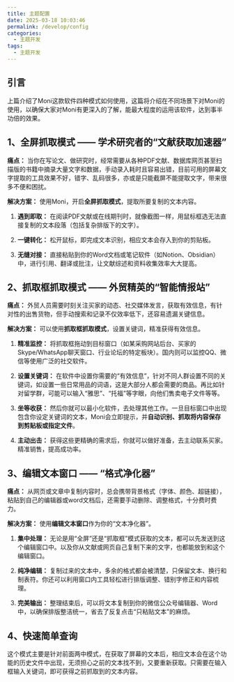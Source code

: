 ```yaml
---
title: 主题配置
date: 2025-03-18 10:03:46
permalink: /develop/config
categories:
  - 主题开发
tags:
  - 主题开发
---
```

## 引言

上篇介绍了Moni这款软件四种模式如何使用，这篇将介绍在不同场景下对Moni的使用，以确保大家对Moni有更深入的了解，能最大程度的运用该软件，达到事半功倍的效果。

## 1、全屏抓取模式 —— 学术研究者的“文献获取加速器”

**痛点：** 当你在写论文、做研究时，经常需要从各种PDF文献、数据库网页甚至扫描版的书籍中摘录大量文字和数据，手动录入耗时且容易出错，目前可用的屏幕文字提取的工具效果不好，错字、乱码很多，亦或是只能截屏不能提取文字，带来很多不便和困扰。

**解决方案：** 使用Moni，开启**全屏抓取模式**，提取所要复制的文本内容。


1. **遇到即取：** 在阅读PDF文献或在线期刊时，就像截图一样，用鼠标框选无法直接复制的文本段落（包括复杂排版下的文字）。



2. **一键转化：** 松开鼠标，即完成文本识别，相应文本会存入到你的剪贴板。



3. **无缝对接：** 直接粘贴到你的Word文档或笔记软件（如Notion、Obsidian）中，进行引用、翻译或批注，让文献综述和资料收集效率大大提高。


## 2、抓取框抓取模式 —— 外贸精英的“智能情报站”

**痛点：** 外贸人员需要时刻关注买家的动态、社交媒体发言，获取有效信息，有针对性的出售货物，但手动搜索和记录不仅效率低下，还容易遗漏关键信息。

**解决方案：** 可以使用**抓取框抓取模式**，设置关键词，精准获得有效信息。

1. **精准监控：** 将抓取框拖动到目标窗口（如某采购网站后台、买家的Skype/WhatsApp聊天窗口、行业论坛的特定板块）。国内则可以监控QQ、微信等使用广泛的社交软件。



2. **设置关键词：** 在软件中设置你需要的“有效信息”，针对不同人群设置不同的关键词，如设置一些日常用品的词语，这是大部分人都会需要的商品。再比如针对留学群，可能可以输入“雅思”、“托福”等字眼，向他们售卖电子文件等等。



3. **坐等收获：** 然后你就可以最小化软件，去处理其他工作。一旦目标窗口中出现包含你设定关键词的文本，Moni会立即提示，并**自动识别、抓取将内容保存到剪贴板或指定文件**。



4. **主动出击：** 获得这些更精确的需求后，你就可以做好准备，去主动联系买家。精准销售，提高成功率。

## 3、编辑文本窗口 —— “格式净化器”

**痛点：** 从网页或文章中复制内容时，总会携带背景格式（字体、颜色、超链接），粘贴到自己的编辑器或word文档后，还需要手动删除、调整格式，十分费时费力。

**解决方案：** 使用**编辑文本窗口**作为你的“文本净化器”。

1. **集中处理：** 无论是用“全屏”还是“抓取框”模式获取的文本，都可以先发送到这个编辑窗口中。以及你从文献或网页自己复制下来的文字，也都能放到和这个编辑窗口。



2. **纯净编辑：** 复制过来的文本中，多余的格式都会被清楚，只保留文本、换行和制表符。你还可以利用窗口内工具轻松进行排版调整、错别字修正和内容梳理。



3. **完美输出：** 整理结束后，可以将文本复制到你的微信公众号编辑器、Word中，以确保排版整洁统一，省去了反复点击“只粘贴文本”的麻烦。



## 4、快速简单查询 

这个模式主要是针对前面两中模式，在获取了屏幕的文本后，相应文本会在这个功能的历史文件中出现，无须担心之前的文本找不到，又要重新获取。只需要在输入框输入关键词，即可获得之前抓取到的文本内容。


